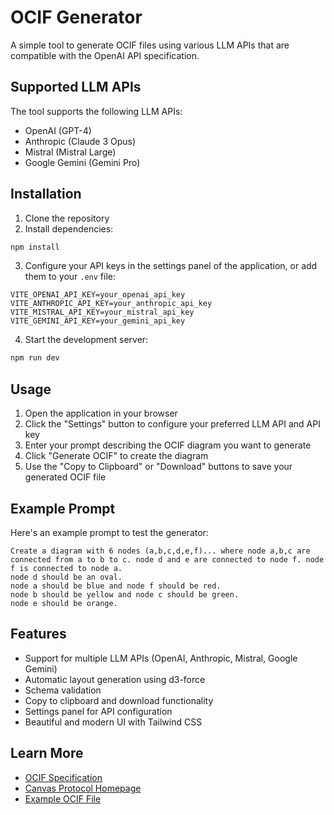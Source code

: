 # OCIF Generator

A simple tool to generate OCIF files using various LLM APIs that are compatible with the OpenAI API specification.

## Supported LLM APIs

The tool supports the following LLM APIs:
- OpenAI (GPT-4)
- Anthropic (Claude 3 Opus)
- Mistral (Mistral Large)
- Google Gemini (Gemini Pro)

## Installation

1. Clone the repository
2. Install dependencies:
```bash
npm install
```

3. Configure your API keys in the settings panel of the application, or add them to your `.env` file:
```
VITE_OPENAI_API_KEY=your_openai_api_key
VITE_ANTHROPIC_API_KEY=your_anthropic_api_key
VITE_MISTRAL_API_KEY=your_mistral_api_key
VITE_GEMINI_API_KEY=your_gemini_api_key
```

4. Start the development server:
```bash
npm run dev
```

## Usage

1. Open the application in your browser
2. Click the "Settings" button to configure your preferred LLM API and API key
3. Enter your prompt describing the OCIF diagram you want to generate
4. Click "Generate OCIF" to create the diagram
5. Use the "Copy to Clipboard" or "Download" buttons to save your generated OCIF file

## Example Prompt

Here's an example prompt to test the generator:

```
Create a diagram with 6 nodes (a,b,c,d,e,f)... where node a,b,c are connected from a to b to c. node d and e are connected to node f. node f is connected to node a.
node d should be an oval.
node a should be blue and node f should be red.
node b should be yellow and node c should be green.
node e should be orange.
```

## Features

- Support for multiple LLM APIs (OpenAI, Anthropic, Mistral, Google Gemini)
- Automatic layout generation using d3-force
- Schema validation
- Copy to clipboard and download functionality
- Settings panel for API configuration
- Beautiful and modern UI with Tailwind CSS

## Learn More

- [OCIF Specification](https://canvasprotocol.org/spec)
- [Canvas Protocol Homepage](https://canvasprotocol.org)
- [Example OCIF File](/hello-world.ocif.json)

